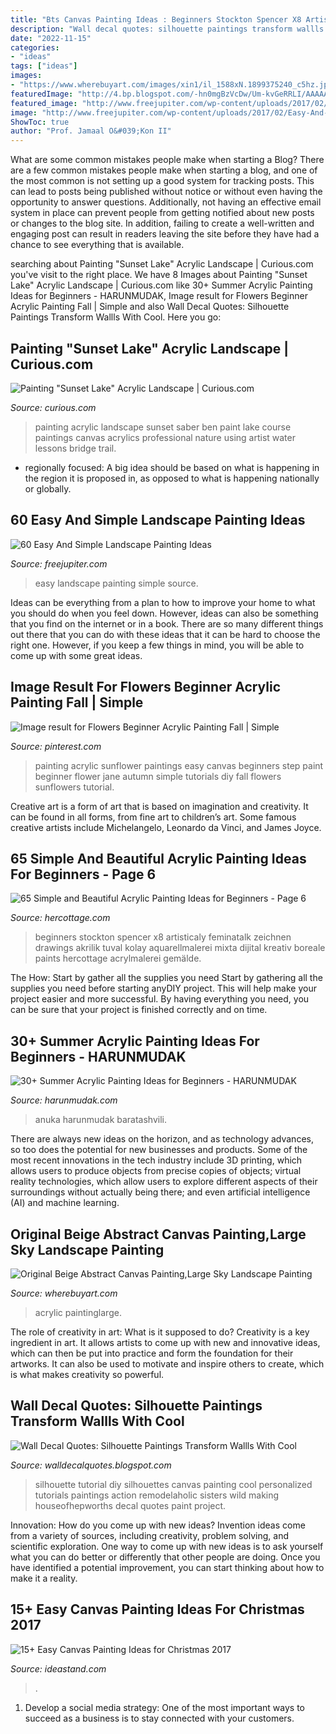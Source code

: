 ```yaml
---
title: "Bts Canvas Painting Ideas : Beginners Stockton Spencer X8 Artisticaly Feminatalk Zeichnen Drawings Akrilik Tuval Kolay Aquarellmalerei Mixta Dijital Kreativ Boreale Paints Hercottage Acrylmalerei Gemälde"
description: "Wall decal quotes: silhouette paintings transform wallls with cool"
date: "2022-11-15"
categories:
- "ideas"
tags: ["ideas"]
images:
- "https://www.wherebuyart.com/images/xin1/il_1588xN.1899375240_c5hz.jpg"
featuredImage: "http://4.bp.blogspot.com/-hn0mgBzVcDw/Um-kvGeRRLI/AAAAAAAAEEU/q2t50diTSGk/s1600/silhouette+painting.jpg"
featured_image: "http://www.freejupiter.com/wp-content/uploads/2017/02/Easy-And-Simple-Landscape-Painting-Ideas-2.jpg"
image: "http://www.freejupiter.com/wp-content/uploads/2017/02/Easy-And-Simple-Landscape-Painting-Ideas-2.jpg"
ShowToc: true
author: "Prof. Jamaal O&#039;Kon II"
---
```



What are some common mistakes people make when starting a Blog?
There are a few common mistakes people make when starting a blog, and one of the most common is not setting up a good system for tracking posts. This can lead to posts being published without notice or without even having the opportunity to answer questions. Additionally, not having an effective email system in place can prevent people from getting notified about new posts or changes to the blog site. In addition, failing to create a well-written and engaging post can result in readers leaving the site before they have had a chance to see everything that is available.

	

		
searching about Painting &quot;Sunset Lake&quot; Acrylic Landscape | Curious.com you've visit to the right place. We have 8 Images about Painting &quot;Sunset Lake&quot; Acrylic Landscape | Curious.com like 30+ Summer Acrylic Painting Ideas for Beginners - HARUNMUDAK, Image result for Flowers Beginner Acrylic Painting Fall | Simple and also Wall Decal Quotes: Silhouette Paintings Transform Wallls With Cool. Here you go:
		
    
## Painting &quot;Sunset Lake&quot; Acrylic Landscape | Curious.com

<img loading=lazy src="https://d1oqwsnd25kjn6.cloudfront.net/production/files/152672/large_original/LakeTrailSunset24x36ScanForWeb.jpg?1433550884" onerror="this.onerror=null;this.src='https://tse1.mm.bing.net/th?id=OIP.6Iqr66JzbzNZp8LbYsgADwHaE7&amp;pid=15.1';" alt="Painting &quot;Sunset Lake&quot; Acrylic Landscape | Curious.com">

_Source: curious.com_

>painting acrylic landscape sunset saber ben paint lake course paintings canvas acrylics professional nature using artist water lessons bridge trail. 

	

- regionally focused: A big idea should be based on what is happening in the region it is proposed in, as opposed to what is happening nationally or globally.

    
## 60 Easy And Simple Landscape Painting Ideas

<img loading=lazy src="http://www.freejupiter.com/wp-content/uploads/2017/02/Easy-And-Simple-Landscape-Painting-Ideas-2.jpg" onerror="this.onerror=null;this.src='https://tse2.mm.bing.net/th?id=OIP.9imhZZ62WLXS68bXapNywgHaLG&amp;pid=15.1';" alt="60 Easy And Simple Landscape Painting Ideas">

_Source: freejupiter.com_

>easy landscape painting simple source. 

	

Ideas can be everything from a plan to how to improve your home to what you should do when you feel down. However, ideas can also be something that you find on the internet or in a book. There are so many different things out there that you can do with these ideas that it can be hard to choose the right one. However, if you keep a few things in mind, you will be able to come up with some great ideas.

    
## Image Result For Flowers Beginner Acrylic Painting Fall | Simple

<img loading=lazy src="https://i.pinimg.com/736x/18/a9/16/18a91600a254bc8c4f17b834639ba007.jpg" onerror="this.onerror=null;this.src='https://tse1.mm.bing.net/th?id=OIP.LsjfLGoYgqjsNXDOyMApbQAAAA&amp;pid=15.1';" alt="Image result for Flowers Beginner Acrylic Painting Fall | Simple">

_Source: pinterest.com_

>painting acrylic sunflower paintings easy canvas beginners step paint beginner flower jane autumn simple tutorials diy fall flowers sunflowers tutorial. 

	

Creative art is a form of art that is based on imagination and creativity. It can be found in all forms, from fine art to children’s art. Some famous creative artists include Michelangelo, Leonardo da Vinci, and James Joyce.

    
## 65 Simple And Beautiful Acrylic Painting Ideas For Beginners - Page 6

<img loading=lazy src="https://www.hercottage.com/wp-content/uploads/2020/03/Simple-and-Beautiful-Acrylic-Painting-Ideas-for-Beginners-67.jpg" onerror="this.onerror=null;this.src='https://tse4.mm.bing.net/th?id=OIP.QUmN0a2lF_FWsb9JfQ1GbgHaJ4&amp;pid=15.1';" alt="65 Simple and Beautiful Acrylic Painting Ideas for Beginners - Page 6">

_Source: hercottage.com_

>beginners stockton spencer x8 artisticaly feminatalk zeichnen drawings akrilik tuval kolay aquarellmalerei mixta dijital kreativ boreale paints hercottage acrylmalerei gemälde. 

	

The How: Start by gather all the supplies you need
Start by gathering all the supplies you need before starting anyDIY project. This will help make your project easier and more successful. By having everything you need, you can be sure that your project is finished correctly and on time.

    
## 30+ Summer Acrylic Painting Ideas For Beginners - HARUNMUDAK

<img loading=lazy src="https://harunmudak.com/wp-content/uploads/2020/07/summer-painting-idea-2-749x1024.jpg" onerror="this.onerror=null;this.src='https://tse3.mm.bing.net/th?id=OIP.ccs31G38ZqwrDn4SVibJngHaKI&amp;pid=15.1';" alt="30+ Summer Acrylic Painting Ideas for Beginners - HARUNMUDAK">

_Source: harunmudak.com_

>anuka harunmudak baratashvili. 

	

There are always new ideas on the horizon, and as technology advances, so too does the potential for new businesses and products. Some of the most recent innovations in the tech industry include 3D printing, which allows users to produce objects from precise copies of objects; virtual reality technologies, which allow users to explore different aspects of their surroundings without actually being there; and even artificial intelligence (AI) and machine learning.

    
## Original Beige Abstract Canvas Painting,Large Sky Landscape Painting

<img loading=lazy src="https://www.wherebuyart.com/images/xin1/il_1588xN.1899375240_c5hz.jpg" onerror="this.onerror=null;this.src='https://tse1.mm.bing.net/th?id=OIP.fNvFZepCruqL7bt98VyodwHaHa&amp;pid=15.1';" alt="Original Beige Abstract Canvas Painting,Large Sky Landscape Painting">

_Source: wherebuyart.com_

>acrylic paintinglarge. 

	

The role of creativity in art: What is it supposed to do?
Creativity is a key ingredient in art. It allows artists to come up with new and innovative ideas, which can then be put into practice and form the foundation for their artworks. It can also be used to motivate and inspire others to create, which is what makes creativity so powerful.

    
## Wall Decal Quotes: Silhouette Paintings Transform Wallls With Cool

<img loading=lazy src="http://4.bp.blogspot.com/-hn0mgBzVcDw/Um-kvGeRRLI/AAAAAAAAEEU/q2t50diTSGk/s1600/silhouette+painting.jpg" onerror="this.onerror=null;this.src='https://tse4.mm.bing.net/th?id=OIP.o5O_j5nzfQ96cS8nD6-O2gHaE3&amp;pid=15.1';" alt="Wall Decal Quotes: Silhouette Paintings Transform Wallls With Cool">

_Source: walldecalquotes.blogspot.com_

>silhouette tutorial diy silhouettes canvas painting cool personalized tutorials paintings action remodelaholic sisters wild making houseofhepworths decal quotes paint project. 

	

Innovation: How do you come up with new ideas?
Invention ideas come from a variety of sources, including creativity, problem solving, and scientific exploration. One way to come up with new ideas is to ask yourself what you can do better or differently that other people are doing. Once you have identified a potential improvement, you can start thinking about how to make it a reality.

    
## 15+ Easy Canvas Painting Ideas For Christmas 2017

<img loading=lazy src="https://ideastand.com/wp-content/uploads/2016/10/canvas-paintings/9-canvas-paintings-for-christmas.jpg" onerror="this.onerror=null;this.src='https://tse4.mm.bing.net/th?id=OIP.uSiBswElnbKPipNR7xydTAHaPU&amp;pid=15.1';" alt="15+ Easy Canvas Painting Ideas for Christmas 2017">

_Source: ideastand.com_

>. 

	

1. Develop a social media strategy: One of the most important ways to succeed as a business is to stay connected with your customers.

